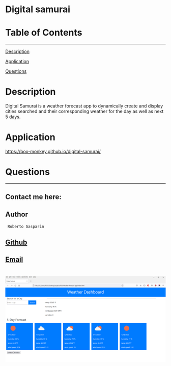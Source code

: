 # Digital samurai

# Table of Contents

---

[Description](#Description)

[Application](#Application)

[Questions](#Questions)



# Description

Digital Samurai is a weather forecast app to dynamically create and display cities searched and their corresponding weather for the day as well as next 5 days. 

# Application
https://box-monkey.github.io/digital-samurai/

# Questions

---

## Contact me here:

## Author

     Roberto Gasparin

## [Github](https://github.com/box-monkey)

## [Email](mailto:jr.gasparin15@gmail.com)

#

![Weatherapp](./images/weatherapp.png)
